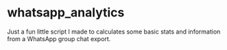 # whatsapp_analytics
Just a fun little script I made to calculates some basic stats and information from a WhatsApp group chat export.
